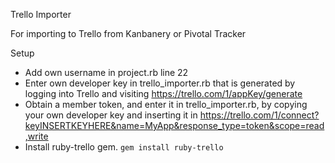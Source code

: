 Trello Importer

For importing to Trello from Kanbanery or Pivotal Tracker

Setup

- Add own username in project.rb line 22
- Enter own developer key in trello_importer.rb that is generated by logging into Trello and visiting https://trello.com/1/appKey/generate
- Obtain a member token, and enter it in trello_importer.rb, by copying your own developer key and inserting it in https://trello.com/1/connect?keyINSERTKEYHERE&name=MyApp&response_type=token&scope=read,write
- Install ruby-trello gem. `gem install ruby-trello`
